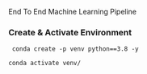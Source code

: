  End To End Machine Learning Pipeline

 ### Create & Activate Environment

```
 conda create -p venv python==3.8 -y
```

```
conda activate venv/
```
